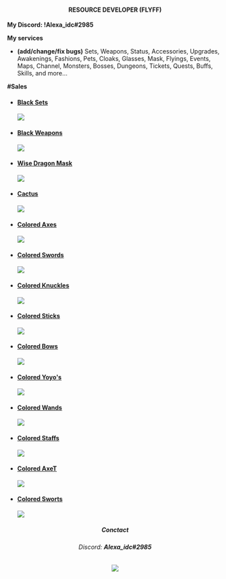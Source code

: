 <h4 align="center">RESOURCE DEVELOPER (FLYFF)</h1>

<b>My Discord: !Alexa_idc#2985</b>

<b>My services</b>
- <b>(add/change/fix bugs)</b> Sets, Weapons, Status, Accessories, Upgrades, Awakenings, Fashions, Pets, Cloaks, Glasses, Mask, Flyings, Events, Maps, Channel, Monsters, Bosses, Dungeons, Tickets, Quests, Buffs, Skills, and more...



<b>#Sales</b>
 - <h4><a href="https://github.com/Alexa-idc/black-sets-weapons-flyff">Black Sets</a></h4> <img src="https://i.imgur.com/1zVlePi.png">
 - <h4><a href="https://github.com/Alexa-idc/black-sets-weapons-flyff">Black Weapons</a></h4> <img src="https://i.imgur.com/e9Knp4k.png">
 - <h4><a href="https://github.com/Alexa-idc/wise-dragon-mask-flyff">Wise Dragon Mask</a></h4> <img src="https://i.imgur.com/ox9zX62.png">
 - <h4><a href="https://github.com/Alexa-idc/cactus-flyff">Cactus</a></h4> <img src="https://i.imgur.com/lOoZGhY.png">
 - <h4><a href="https://github.com/Alexa-idc/colored-weapons-flyff">Colored Axes</a></h4> <img src="https://i.imgur.com/5zq3NM8.png">
 - <h4><a href="https://github.com/Alexa-idc/colored-weapons-flyff">Colored Swords</a></h4> <img src="https://i.imgur.com/UtXQuk3.png">
 - <h4><a href="https://github.com/Alexa-idc/colored-weapons-flyff">Colored Knuckles</a></h4> <img src="https://i.imgur.com/yCuyWHY.png">
 - <h4><a href="https://github.com/Alexa-idc/colored-weapons-flyff">Colored Sticks</a></h4> <img src="https://i.imgur.com/RSS6z0F.png">
 - <h4><a href="https://github.com/Alexa-idc/colored-weapons-flyff">Colored Bows</a></h4> <img src="https://i.imgur.com/94FEhhI.png">
 - <h4><a href="https://github.com/Alexa-idc/colored-weapons-flyff">Colored Yoyo's</a></h4> <img src="https://i.imgur.com/kHr0Bjp.png">
 - <h4><a href="https://github.com/Alexa-idc/colored-weapons-flyff">Colored Wands</a></h4> <img src="https://i.imgur.com/8c9Z5Tg.png">
 - <h4><a href="https://github.com/Alexa-idc/colored-weapons-flyff">Colored Staffs</a></h4> <img src="https://i.imgur.com/yhmEqIQ.png">
 - <h4><a href="https://github.com/Alexa-idc/colored-weapons-flyff">Colored AxeT</a></h4> <img src="https://i.imgur.com/d1DL7fy.png">
 - <h4><a href="https://github.com/Alexa-idc/colored-weapons-flyff">Colored Sworts</a></h4> <img src="https://i.imgur.com/DRFdtDN.png">
 
<h5 align="center">Conctact</h1>
<h6 align="center">Discord: <b>Alexa_idc#2985</b></div>

<h6 align="center"><img src="https://i.imgur.com/JWEcV44.png"></div>
<!---
You can click the Preview link to take a look at your changes.
--->


